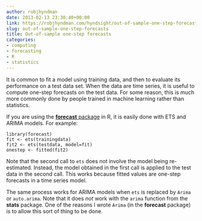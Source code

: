 ```yaml
---
author: robjhyndman
date: 2013-02-13 23:30:40+00:00
link: https://robjhyndman.com/hyndsight/out-of-sample-one-step-forecasts/
slug: out-of-sample-one-step-forecasts
title: Out-of-sample one-step forecasts
categories:
- computing
- forecasting
- R
- statistics
---
```


It is common to fit a model using training data, and then to evaluate its performance on a test data set. When the data are time series, it is useful to compute one-step forecasts on the test data. For some reason, this is much more commonly done by people trained in machine learning rather than statistics.

If you are using the [**forecast** package](http://github.com/robjhyndman/forecast/) in R, it is easily done with ETS and ARIMA models. For example:



    library(forecast)
    fit <- ets(trainingdata)
    fit2 <- ets(testdata, model=fit)
    onestep <- fitted(fit2)



Note that the second call to `ets` does not involve the model being re-estimated. Instead, the model obtained in the first call is applied to the test data in the second call. This works because fitted values are one-step forecasts in a time series model.

The same process works for ARIMA models when `ets` is replaced by `Arima` or `auto.arima`. Note that it does _not_ work with the `arima` function from the **stats** package. One of the reasons I wrote `Arima` (in the **forecast** package) is to allow this sort of thing to be done.
